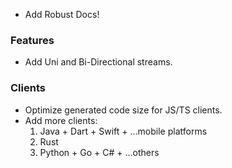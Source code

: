 - Add Robust Docs!

### Features

- Add Uni and Bi-Directional streams.

### Clients

- Optimize generated code size for JS/TS clients.
- Add more clients:
  1. Java + Dart + Swift + ...mobile platforms
  2. Rust
  3. Python + Go + C# + ...others
